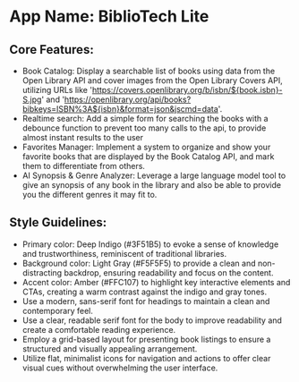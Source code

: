# **App Name**: BiblioTech Lite

## Core Features:

- Book Catalog: Display a searchable list of books using data from the Open Library API and cover images from the Open Library Covers API, utilizing URLs like 'https://covers.openlibrary.org/b/isbn/${book.isbn}-S.jpg' and 'https://openlibrary.org/api/books?bibkeys=ISBN%3A${isbn}&format=json&jscmd=data'.
- Realtime search: Add a simple form for searching the books with a debounce function to prevent too many calls to the api, to provide almost instant results to the user
- Favorites Manager: Implement a system to organize and show your favorite books that are displayed by the Book Catalog API, and mark them to differentiate from others.
- AI Synopsis & Genre Analyzer: Leverage a large language model tool to give an synopsis of any book in the library and also be able to provide you the different genres it may fit to.

## Style Guidelines:

- Primary color: Deep Indigo (#3F51B5) to evoke a sense of knowledge and trustworthiness, reminiscent of traditional libraries. 
- Background color: Light Gray (#F5F5F5) to provide a clean and non-distracting backdrop, ensuring readability and focus on the content.
- Accent color: Amber (#FFC107) to highlight key interactive elements and CTAs, creating a warm contrast against the indigo and gray tones.
- Use a modern, sans-serif font for headings to maintain a clean and contemporary feel.
- Use a clear, readable serif font for the body to improve readability and create a comfortable reading experience.
- Employ a grid-based layout for presenting book listings to ensure a structured and visually appealing arrangement.
- Utilize flat, minimalist icons for navigation and actions to offer clear visual cues without overwhelming the user interface.